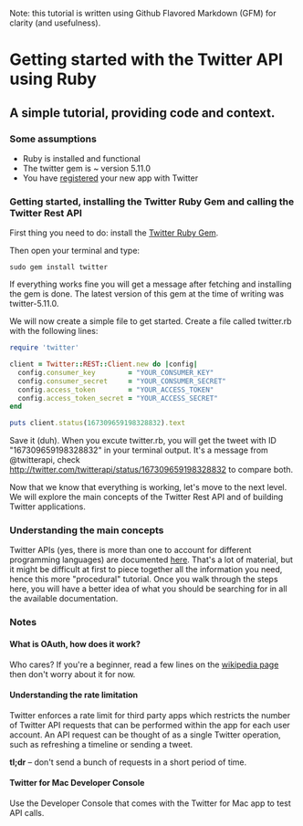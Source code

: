 Note: this tutorial is written using Github Flavored Markdown (GFM) for clarity (and usefulness).

# Getting started with the Twitter API using Ruby

## A simple tutorial, providing code and context.

### Some assumptions

* Ruby is installed and functional
* The twitter gem is ~ version 5.11.0
* You have [registered](https://dev.twitter.com/apps) your new app with Twitter

### Getting started, installing the Twitter Ruby Gem and calling the Twitter Rest API

First thing you need to do: install the [Twitter Ruby Gem](http://twitter.rubyforge.org/).

Then open your terminal and type:

    sudo gem install twitter

If everything works fine you will get a message after fetching and installing the gem is done. The latest version of this gem at the time of writing was twitter-5.11.0.

We will now create a simple file to get started. Create a file called twitter.rb with the following lines:

```ruby
require 'twitter'

client = Twitter::REST::Client.new do |config|
  config.consumer_key        = "YOUR_CONSUMER_KEY"
  config.consumer_secret     = "YOUR_CONSUMER_SECRET"
  config.access_token        = "YOUR_ACCESS_TOKEN"
  config.access_token_secret = "YOUR_ACCESS_SECRET"
end

puts client.status(167309659198328832).text
 ```
Save it (duh). When you excute twitter.rb, you will get the tweet with ID "167309659198328832" in your terminal output. It's a message from @twitterapi, check http://twitter.com/twitterapi/status/167309659198328832 to compare both. 

Now that we know that everything is working, let's move to the next level. We will explore the main concepts of the Twitter Rest API and of building Twitter applications.

<style "display:none">TODO: add troubleshooting tips</style>

### Understanding the main concepts

Twitter APIs (yes, there is more than one to account for different programming languages) are documented [here](https://dev.twitter.com/docs). That's a lot of material, but it might be difficult at first to piece together all the information you need, hence this more "procedural" tutorial. Once you walk through the steps here, you will have a better idea of what you should be searching for in all the available documentation.

### Notes

#### What is OAuth, how does it work?

Who cares? If you're a beginner, read a few lines on the [wikipedia page](http://en.wikipedia.org/wiki/Oauth) then don't worry about it for now.

#### Understanding the rate limitation

Twitter enforces a rate limit for third party apps which restricts the number of Twitter API requests that can be performed within the app for each user account. An API request can be thought of as a single Twitter operation, such as refreshing a timeline or sending a tweet.

**tl;dr** – don't send a bunch of requests in a short period of time.

#### Twitter for Mac Developer Console

Use the Developer Console that comes with the Twitter for Mac app to test API calls.
